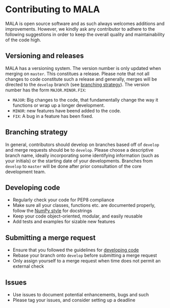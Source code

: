# Contributing to MALA

MALA is open source software and as such always welcomes additions and
improvements. However, we kindly ask any contributor to adhere to the following
suggestions in order to keep the overall quality and maintainability of the
code high.

## Versioning and releases

MALA has a versioning system. The version number is only updated when merging
on `master`. This constitues a release. Please note that not all changes
to code constitute such a release and generally, merges will be directed
to the `develop` branch
(see [branching strategy](#branching-strategy)). The version number has
the form `MAJOR.MINOR.FIX`:

* `MAJOR`: Big changes to the code, that fundamentally change the way it
  functions or wrap up a longer development.
* `MINOR`: new features have beend added to the code.
* `FIX`: A bug in a feature has been fixed.


## Branching strategy

In general, contributors should develop on branches based off of `develop` and
merge requests should be to `develop`. Please choose a descriptive branch name,
ideally incorporating some identifying information (such as your initials)
or the starting date of your developments. Branches from `develop` to `master`
will be done after prior consultation of the core development team.

## Developing code

* Regularly check your code for PEP8 compliance
* Make sure all your classes, functions etc. are documented properly,
  follow the
  [NumPy style](https://numpydoc.readthedocs.io/en/latest/format.html#docstring-standard)
  for docstrings
* Keep your code object-oriented, modular, and easily reusable
* Add tests and examples for sizable new features

## Submitting a merge request

* Ensure that you followed the guidelines for [developing code](#developing-code)
* Rebase your branch onto `develop` before submitting a merge request
* Only assign yourself to a merge request when time does not permit an
  external check

## Issues

* Use issues to document potential enhancements, bugs and such
* Please tag your issues, and consider setting up a deadline
